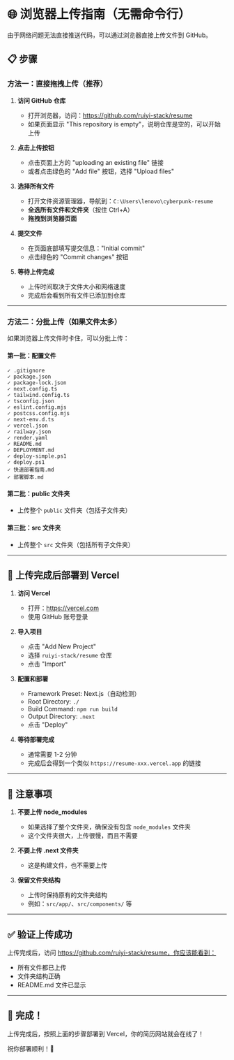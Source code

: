 # 🌐 浏览器上传指南（无需命令行）

由于网络问题无法直接推送代码，可以通过浏览器直接上传文件到 GitHub。

## 📋 步骤

### 方法一：直接拖拽上传（推荐）

1. **访问 GitHub 仓库**
   - 打开浏览器，访问：https://github.com/ruiyi-stack/resume
   - 如果页面显示 "This repository is empty"，说明仓库是空的，可以开始上传

2. **点击上传按钮**
   - 点击页面上方的 "uploading an existing file" 链接
   - 或者点击绿色的 "Add file" 按钮，选择 "Upload files"

3. **选择所有文件**
   - 打开文件资源管理器，导航到：`C:\Users\lenovo\cyberpunk-resume`
   - **全选所有文件和文件夹**（按住 Ctrl+A）
   - **拖拽到浏览器页面**

4. **提交文件**
   - 在页面底部填写提交信息："Initial commit"
   - 点击绿色的 "Commit changes" 按钮

5. **等待上传完成**
   - 上传时间取决于文件大小和网络速度
   - 完成后会看到所有文件已添加到仓库

---

### 方法二：分批上传（如果文件太多）

如果浏览器上传文件时卡住，可以分批上传：

#### 第一批：配置文件
```
✓ .gitignore
✓ package.json
✓ package-lock.json
✓ next.config.ts
✓ tailwind.config.ts
✓ tsconfig.json
✓ eslint.config.mjs
✓ postcss.config.mjs
✓ next-env.d.ts
✓ vercel.json
✓ railway.json
✓ render.yaml
✓ README.md
✓ DEPLOYMENT.md
✓ deploy-simple.ps1
✓ deploy.ps1
✓ 快速部署指南.md
✓ 部署脚本.md
```

#### 第二批：public 文件夹
- 上传整个 `public` 文件夹（包括子文件夹）

#### 第三批：src 文件夹
- 上传整个 `src` 文件夹（包括所有子文件夹）

---

## 🚀 上传完成后部署到 Vercel

1. **访问 Vercel**
   - 打开：https://vercel.com
   - 使用 GitHub 账号登录

2. **导入项目**
   - 点击 "Add New Project"
   - 选择 `ruiyi-stack/resume` 仓库
   - 点击 "Import"

3. **配置和部署**
   - Framework Preset: Next.js（自动检测）
   - Root Directory: `./`
   - Build Command: `npm run build`
   - Output Directory: `.next`
   - 点击 "Deploy"

4. **等待部署完成**
   - 通常需要 1-2 分钟
   - 完成后会得到一个类似 `https://resume-xxx.vercel.app` 的链接

---

## 📝 注意事项

1. **不要上传 node_modules**
   - 如果选择了整个文件夹，确保没有包含 `node_modules` 文件夹
   - 这个文件夹很大，上传很慢，而且不需要

2. **不要上传 .next 文件夹**
   - 这是构建文件，也不需要上传

3. **保留文件夹结构**
   - 上传时保持原有的文件夹结构
   - 例如：`src/app/`、`src/components/` 等

---

## ✅ 验证上传成功

上传完成后，访问 https://github.com/ruiyi-stack/resume，你应该能看到：
- 所有文件都已上传
- 文件夹结构正确
- README.md 文件已显示

---

## 🎉 完成！

上传完成后，按照上面的步骤部署到 Vercel，你的简历网站就会在线了！

祝你部署顺利！🚀

